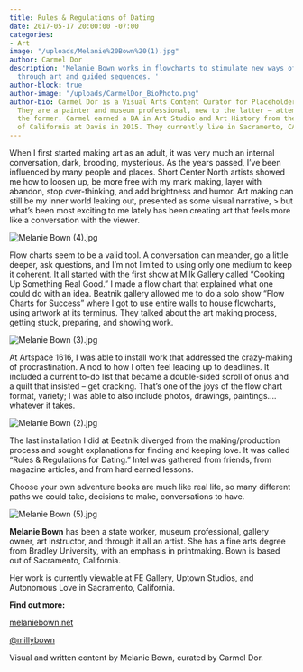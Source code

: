 ```yaml
---
title: Rules & Regulations of Dating
date: 2017-05-17 20:00:00 -07:00
categories:
- Art
image: "/uploads/Melanie%20Bown%20(1).jpg"
author: Carmel Dor
description: 'Melanie Bown works in flowcharts to stimulate new ways of understanding
  through art and guided sequences. '
author-block: true
author-image: "/uploads/CarmelDor_BioPhoto.png"
author-bio: Carmel Dor is a Visual Arts Content Curator for Placeholder Magazine.
  They are a painter and museum professional, new to the latter – attempting to navigate
  the former. Carmel earned a BA in Art Studio and Art History from the University
  of California at Davis in 2015. They currently live in Sacramento, CA.
---
```


When I first started making art as an adult, it was very much an internal conversation, dark, brooding, mysterious. As the years passed, I’ve been influenced by many people and places. Short Center North artists showed me how to loosen up, be more free with my mark making, layer with abandon, stop over-thinking, and add brightness and humor. Art making can still be my inner world leaking out, presented as some visual narrative, > but what’s been most exciting to me lately has been creating art that feels more like a conversation with the viewer.

![Melanie Bown (4).jpg](/uploads/Melanie%20Bown%20(4).jpg)

Flow charts seem to be a valid tool. A conversation can meander, go a little deeper, ask questions, and I’m not limited to using only one medium to keep it coherent. It all started with the first show at Milk Gallery called “Cooking Up Something Real Good.” I made a flow chart that explained what one could do with an idea. Beatnik gallery allowed me to do a solo show “Flow Charts for Success” where I got to use entire walls to house flowcharts, using artwork at its terminus. They talked about the art making process, getting stuck, preparing, and showing work.

![Melanie Bown (3).jpg](/uploads/Melanie%20Bown%20(3).jpg)

At Artspace 1616, I was able to install work that addressed the crazy-making of procrastination. A nod to how I often feel leading up to deadlines. It included a current to-do list that became a double-sided scroll of onus and a quilt that insisted – get cracking. That’s one of the joys of the flow chart format, variety; I was able to also include photos, drawings, paintings…. whatever it takes.

![Melanie Bown (2).jpg](/uploads/Melanie%20Bown%20(2).jpg)

The last installation I did at Beatnik diverged from the making/production process and sought explanations for finding and keeping love. It was called “Rules & Regulations for Dating.” Intel was gathered from friends, from magazine articles, and from hard earned lessons.

Choose your own adventure books are much like real life, so many different paths we could take, decisions to make, conversations to have.

![Melanie Bown (5).jpg](/uploads/Melanie%20Bown%20(5).jpg)


**Melanie Bown** has been a state worker, museum professional, gallery owner, art instructor, and through it all an artist. She has a fine arts degree from Bradley University, with an emphasis in printmaking. Bown is based out of Sacramento, California.

Her work is currently viewable at FE Gallery, Uptown Studios, and Autonomous Love in Sacramento, California. 

**Find out more:**

[melaniebown.net](www.melaniebown.net)

[@millybown](https://www.instagram.com/millybown/)


Visual and written content by Melanie Bown, curated by Carmel Dor.